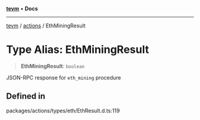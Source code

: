 [**tevm**](../../README.md) • **Docs**

***

[tevm](../../modules.md) / [actions](../README.md) / EthMiningResult

# Type Alias: EthMiningResult

> **EthMiningResult**: `boolean`

JSON-RPC response for `eth_mining` procedure

## Defined in

packages/actions/types/eth/EthResult.d.ts:119
